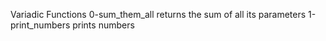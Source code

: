 Variadic Functions
0-sum_them_all returns the sum of all its parameters
1-print_numbers prints numbers
